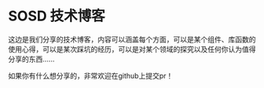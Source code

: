 # SOSD 技术博客

这边是我们分享的技术博客，内容可以涵盖每个方面，可以是某个组件、库函数的使用心得，可以是某次踩坑的经历，可以是对某个领域的探究以及任何你认为值得分享的东西......

如果你有什么想分享的，非常欢迎在github上提交pr！